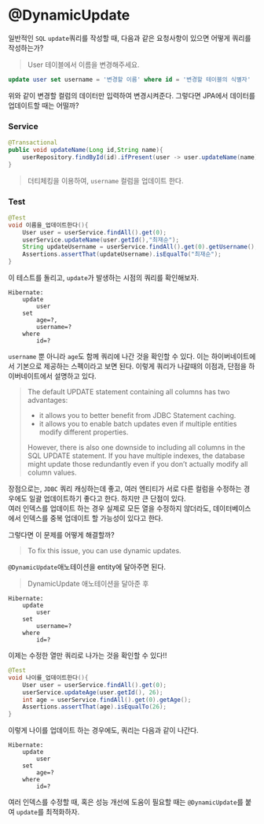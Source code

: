# @DynamicUpdate

일반적인 ```SQL``` ```update```쿼리를 작성할 때, 다음과 같은 요청사항이 있으면 어떻게 쿼리를 작성하는가?

> User 테이블에서 이름을 변경해주세요.

```sql
update user set username = '변경할 이름' where id = '변경할 테이블의 식별자'
```
위와 같이 변경할 컬럼의 데이터만 입력하여 변경시켜준다.
그렇다면 JPA에서 데이터를 업데이트할 때는 어떨까?

### Service
```java
@Transactional
public void updateName(Long id,String name){
    userRepository.findById(id).ifPresent(user -> user.updateName(name));
}
```
> 더티체킹을 이용하여, ```username``` 컬럼을 업데이트 한다.

### Test
```java
@Test
void 이름을_업데이트한다(){
    User user = userService.findAll().get(0);
    userService.updateName(user.getId(),"최재순");
    String updateUsername = userService.findAll().get(0).getUsername();
    Assertions.assertThat(updateUsername).isEqualTo("최재순");
}
```
이 테스트를 돌리고, ```update```가 발생하는 시점의 쿼리를 확인해보자.

```
Hibernate: 
    update
        user 
    set
        age=?,
        username=? 
    where
        id=?
```
```username``` 뿐 아니라 ```age```도 함께 쿼리에 나간 것을 확인할 수 있다. 이는 하이버네이트에서 기본으로 제공하는 스펙이라고 보면 된다.
이렇게 쿼리가 나갈때의 이점과, 단점을 하이버네이트에서 설명하고 있다.

>The default UPDATE statement containing all columns has two advantages:  
>* it allows you to better benefit from JDBC Statement caching.
>* it allows you to enable batch updates even if multiple entities modify different properties.  
> 
> However, there is also one downside to including all columns in the SQL UPDATE statement. If you have multiple indexes, the database might update those redundantly even if you don’t actually modify all column values.

장점으로는, ```JDBC``` 쿼리 캐싱하는데 좋고, 여러 엔티티가 서로 다른 컬럼을 수정하는 경우에도 일괄 업데이트하기 좋다고 한다.
하지만 큰 단점이 있다.  
여러 인덱스를 업데이트 하는 경우 실제로 모든 열을 수정하지 않더라도, 데이터베이스에서 인덱스를 중복 업데이트 할 가능성이 있다고 한다.

그렇다면 이 문제를 어떻게 해결할까?
> To fix this issue, you can use dynamic updates.

```@DynamicUpdate```애노테이션을 entity에 달아주면 된다.

> DynamicUpdate 애노테이션을 달아준 후

```
Hibernate: 
    update
        user 
    set
        username=? 
    where
        id=?
```
이제는 수정한 열만 쿼리로 나가는 것을 확인할 수 있다!!

```java
@Test
void 나이를_업데이트한다(){
    User user = userService.findAll().get(0);
    userService.updateAge(user.getId(), 26);
    int age = userService.findAll().get(0).getAge();
    Assertions.assertThat(age).isEqualTo(26);
}
```
이렇게 나이를 업데이트 하는 경우에도, 쿼리는 다음과 같이 나간다.

```
Hibernate: 
    update
        user 
    set
        age=? 
    where
        id=?
```

여러 인덱스를 수정할 때, 혹은 성능 개선에 도움이 필요할 때는 ```@DynamicUpdate```를 붙여
```update```를 최적화하자.
